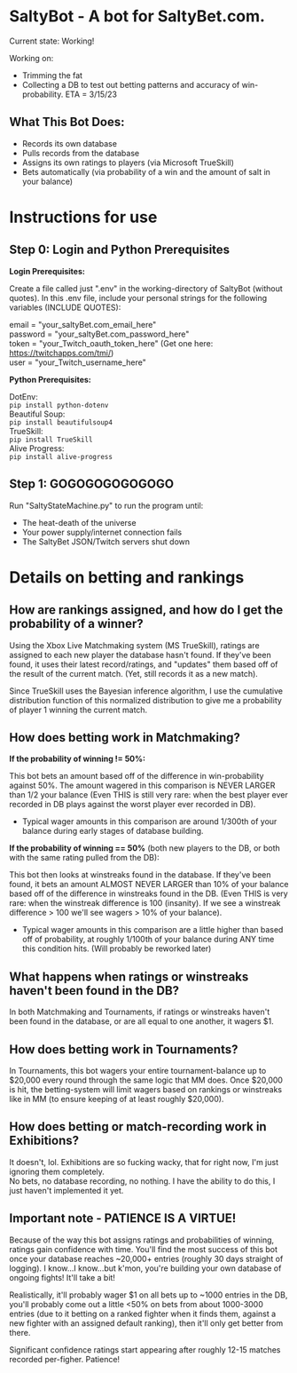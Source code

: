 # SaltyBot - A bot for SaltyBet.com.

Current state:  Working!

Working on:  
* Trimming the fat  
* Collecting a DB to test out betting patterns and accuracy of win-probability.  ETA = 3/15/23

## What This Bot Does:

* Records its own database  
* Pulls records from the database  
* Assigns its own ratings to players (via Microsoft TrueSkill)  
* Bets automatically (via probability of a win and the amount of salt in your balance)  

# Instructions for use

## Step 0:  Login and Python Prerequisites

**Login Prerequisites:**

Create a file called just ".env" in the working-directory of SaltyBot (without quotes).  In this .env file, include your personal strings for the following variables (INCLUDE QUOTES):

email = "your_saltyBet.com_email_here"  
password = "your_saltyBet.com_password_here"  
token = "your_Twitch_oauth_token_here" (Get one here: https://twitchapps.com/tmi/)  
user = "your_Twitch_username_here"

**Python Prerequisites:**

DotEnv:  
`pip install python-dotenv`   
Beautiful Soup:  
`pip install beautifulsoup4`   
TrueSkill:  
`pip install TrueSkill`  
Alive Progress:  
`pip install alive-progress`

## Step 1:  GOGOGOGOGOGOGO

Run "SaltyStateMachine.py" to run the program until:
* The heat-death of the universe
* Your power supply/internet connection fails
* The SaltyBet JSON/Twitch servers shut down  
  
  
# Details on betting and rankings

## How are rankings assigned, and how do I get the probability of a winner?

Using the Xbox Live Matchmaking system (MS TrueSkill), ratings are assigned to each new player the database hasn't found.  If they've been found, it uses their latest record/ratings, and "updates" them based off of the result of the current match. (Yet, still records it as a new match).

Since TrueSkill uses the Bayesian inference algorithm, I use the cumulative distribution function of this normalized distribution to give me a probability of player 1 winning the current match.

## How does betting work in Matchmaking?

**If the probability of winning != 50%:**  

This bot bets an amount based off of the difference in win-probability against 50%.  The amount wagered in this comparison is NEVER LARGER than 1/2 your balance (Even THIS is still very rare:  when the best player ever recorded in DB plays against the worst player ever recorded in DB).  

* Typical wager amounts in this comparison are around 1/300th of your balance during early stages of database building.

**If the probability of winning == 50%** (both new players to the DB, or both with the same rating pulled from the DB):

This bot then looks at winstreaks found in the database.  If they've been found, it bets an amount ALMOST NEVER LARGER than 10% of your balance based off of the difference in winstreaks found in the DB.  (Even THIS is very rare:  when the winstreak difference is 100 (insanity).  If we see a winstreak difference > 100 we'll see wagers > 10% of your balance).  

* Typical wager amounts in this comparison are a little higher than based off of probability, at roughly 1/100th of your balance during ANY time this condition hits.  (Will probably be reworked later) 

## What happens when ratings or winstreaks haven't been found in the DB?

In both Matchmaking and Tournaments, if ratings or winstreaks haven't been found in the database, or are all equal to one another, it wagers $1.

## How does betting work in Tournaments?

In Tournaments, this bot wagers your entire tournament-balance up to $20,000 every round through the same logic that MM does.  Once $20,000 is hit, the betting-system will limit wagers based on rankings or winstreaks like in MM (to ensure keeping of at least roughly $20,000).

## How does betting or match-recording work in Exhibitions?

It doesn't, lol.  Exhibitions are so fucking wacky, that for right now, I'm just ignoring them completely.  
No bets, no database recording, no nothing. I have the ability to do this, I just haven't implemented it yet.

## Important note - PATIENCE IS A VIRTUE!

Because of the way this bot assigns ratings and probabilities of winning, ratings gain confidence with time.  You'll find the most success of this bot once your database reaches ~20,000+ entries (roughly 30 days straight of logging).  I know...I know...but k'mon, you're building your own database of ongoing fights!  It'll take a bit!  

Realistically, it'll probably wager $1 on all bets up to ~1000 entries in the DB, you'll probably come out a little <50% on bets from about 1000-3000 entries (due to it betting on a ranked fighter when it finds them, against a new fighter with an assigned default ranking), then it'll only get better from there.

Significant confidence ratings start appearing after roughly 12-15 matches recorded per-figher.  Patience!
